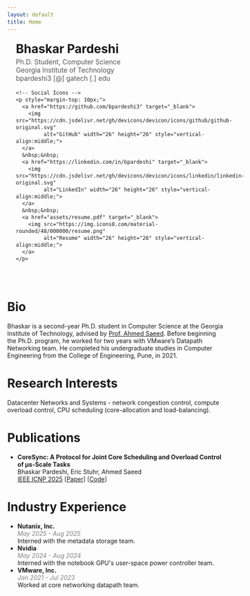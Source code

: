 ```yaml
---
layout: default
title: Home
---
```


<!-- Custom header section -->
<div style="display: flex; align-items: center; gap: 20px; margin-top: 20px;">

  <img src="assets/headshot.jpg" alt="Profile photo"
       style="width:140px; height:180px; object-fit:cover; border-radius:8px;">

  <!-- Name and Links -->
  <div>
    <h1 style="margin: 0;">Bhaskar Pardeshi</h1>
    <p style="font-size: 1.1em; color: #555; margin-top: 4px;">
      Ph.D. Student, Computer Science<br>
      Georgia Institute of Technology<br>
      bpardeshi3 [@] gatech [.] edu
    </p>

    <!-- Social Icons -->
    <p style="margin-top: 10px;">
      <a href="https://github.com/bpardeshi3" target="_blank">
        <img src="https://cdn.jsdelivr.net/gh/devicons/devicon/icons/github/github-original.svg"
             alt="GitHub" width="26" height="26" style="vertical-align:middle;">
      </a>
      &nbsp;&nbsp;
      <a href="https://linkedin.com/in/bpardeshi" target="_blank">
        <img src="https://cdn.jsdelivr.net/gh/devicons/devicon/icons/linkedin/linkedin-original.svg"
             alt="LinkedIn" width="26" height="26" style="vertical-align:middle;">
      </a>
      &nbsp;&nbsp;
      <a href="assets/resume.pdf" target="_blank">
        <img src="https://img.icons8.com/material-rounded/48/000000/resume.png"
             alt="Resume" width="26" height="26" style="vertical-align:middle;">
      </a>
    </p>
  </div>
</div>

<br>
<br>

# Bio
Bhaskar is a second-year Ph.D. student in Computer Science at the Georgia Institute of Technology, advised by [Prof. Ahmed Saeed](https://saeed.github.io/). Before beginning the Ph.D. program, he worked for two years with VMware’s Datapath Networking team. He completed his undergraduate studies in Computer Engineering from the College of Engineering, Pune, in 2021.

# Research Interests
Datacenter Networks and Systems - network congestion control, compute overload control, CPU scheduling (core-allocation and load-balancing).

# Publications
- **CoreSync: A Protocol for Joint Core Scheduling and Overload Control of μs-Scale Tasks**<br>
  Bhaskar Pardeshi, Eric Stuhr, Ahmed Saeed<br>
  [IEEE ICNP 2025](https://ieeeicnp2025.pages.dev/) \[[Paper](assets/coresync-icnp25.pdf)\] \[[Code](https://github.com/GT-ANSR-Lab/CoreSync)\]<br>

# Industry Experience
- **Nutanix, Inc.**<br>
  <span style="color: gray;">*May 2025 - Aug 2025*</span><br>
  Interned with the metadata storage team.
- **Nvidia**<br>
  <span style="color: gray;">*May 2024 - Aug 2024*</span><br>
  Interned with the notebook GPU's user-space power controller team.
- **VMware, Inc.**<br>
  <span style="color: gray;">*Jan 2021 - Jul 2023*</span><br>
  Worked at core networking datapath team.
